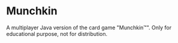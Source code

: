 # Munchkin
A multiplayer Java version of the card game "Munchkin™". Only for educational purpose, not for distribution.
